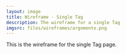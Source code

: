 ```yaml
---
layout: image
title: Wireframe - Single Tag
description: The wireframe for a single Tag
imgsrc: files/wireframes/argomento.png
---
```


This is the wireframe for the single Tag page.


    
